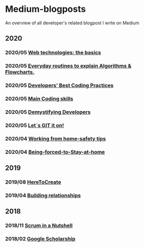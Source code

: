 # Medium-blogposts
An overview of all developer's related blogpost I write on Medium

## 2020
### 2020/05 [Web technologies: the basics](https://medium.com/@diana.vile/web-technologies-the-basics-7223106788c3)
### 2020/05 [Everyday routines to explain Algorithms & Flowcharts.](https://medium.com/@diana.vile/everyday-routines-to-explain-algorithms-flowcharts-1b17a4415023)
### 2020/05 [Developers’ Best Coding Practices](https://medium.com/@diana.vile/developers-best-coding-practices-48bd0aba14c5)
### 2020/05 [Main Coding skills](https://medium.com/@diana.vile/main-skills-to-grow-from-zero-to-hero-developer-6e7a787e937bf)
### 2020/05 [Demystifying Developers](https://medium.com/@diana.vile/demystifying-developers-what-are-developers-really-like-8d869fa3243b)
### 2020/05 [Let´s GIT it on!](https://medium.com/@diana.vile/let-s-git-it-on-why-you-need-to-know-version-control-as-a-software-developer-git-commands-ec9ecbc75dd4)

### 2020/04 [Working from home-safety tips](https://medium.com/@diana.vile/working-from-home-safety-tips-7922ff454a89)
### 2020/04 [Being-forced-to-Stay-at-home](https://medium.com/@diana.vile/being-forced-to-stay-at-home-4b824a56c2ee)

## 2019
### 2019/08 [HereToCreate](https://medium.com/@diana.vile/heretocreate1-create-a-static-html5-page-template-from-scratch-e20354a0033a)
### 2019/04 [Building relationships](https://medium.com/@diana.vile/building-relationships-in-a-hyperconnected-world-176ac947c647)

## 2018
### 2018/11 [Scrum in a Nutshell](https://medium.com/@diana.vile/scrum-in-a-nutshell-a-short-introduction-to-an-agile-work-methodology-from-a-female-perspective-b1629d23848)
### 2018/02 [Google Scholarship](https://medium.com/@diana.vile/google-developer-scholarship-front-end-web-dev-phase-1-f8b1e0b9c3af)
